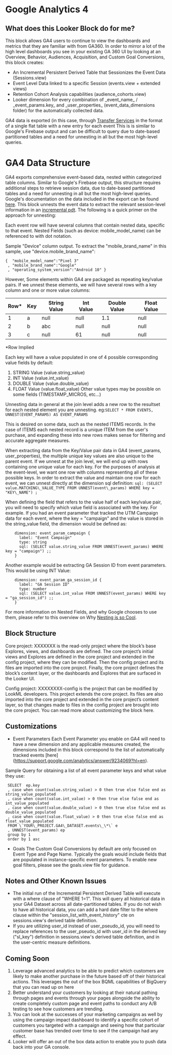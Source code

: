 # Google Analytics 4

## What does this Looker Block do for me?

This block allows GA4 users to continue to view the dashboards and metrics that they are familiar with from GA360.
In order to mirror a lot of the high level dashboards you see in your existing GA 360 UI by looking at an Overview, Behavior, Audiences,  Acquisition, and Custom Goal Conversions, this block creates:

- An Incremental Persistent Derived Table that Sessionizes the Event Data (Sessions.view)
- Event Level Data linked to a specific Session (events.view + extended views)
- Retention Cohort Analysis capabilities (audience_cohorts.view)
- Looker dimension for every combination of \_event\_name\_ / \_event\_params.key\_ and \_user_properties_ (event\_data\_dimensions folder) for the automatically collected data.

GA4 data is exported (in this case, through [Transfer Services](https://cloud.google.com/bigquery/transfer/) in the format of a single flat table with a new entry for each event
This is is similar to Google's Firebase output and can be difficult to query due to date-based partitioned tables and a need for unnesting in all but the most high-level queries.

# GA4 Data Structure
GA4 exports comprehensive event-based data, nested within categorized table columns. Similar to Google's Firebase output, this structure requires additional steps to retrieve session data, due to date-based partitioned tables and a need for unnesting in all but the most high-level queries.
Google's documentation on the data included in the export can be found [here](https://support.google.com/analytics/answer/7029846?hl=en).
This block unnests the event data to extract the relevant session-level information in an [incremental pdt](https://docs.looker.com/data-modeling/learning-lookml/incremental-pdts).
The following is a quick primer on the approach for unnesting:

Each event row will have several columns that contain nested data, specific to that event.
Nested Fields (such as device: mobile\_model\_name) can be referenced to with dot notation.

Sample "Device" column output.
To extract the "mobile\_brand\_name" in this sample, use "device.mobile\_brand\_name":
```
{  "mobile_model_name":"Pixel 3"
 , "mobile_brand_name":"Google"
 , "operating_system_version":"Android 10" }
```
However, Some elements within GA4 are packaged as repeating key/value pairs.
If we unnest these elements, we will have several rows with a key column and one or more value columns:

| Row* | Key | String Value | Int Value | Double Value | Float Value |
|------|-----|--------------|------------|-------------|-------------|
| 1    |  a  |     null     |    null   |     1.1      |     null    |
| 2    |  b  |     abc      |    null   |     null     |     null    |
| 3    |  c  |     null     |    61     |     null     |     null    |
 *Row Implied

Each key will have a value populated in one of 4 possible corresponding value fields by default:

1. STRING Value (value.string\_value)
2. INT Value (value.int\_value)
3. DOUBLE Value (value.double\_value)
4. FLOAT Value (value.float\_value)
  Other value types may be possible on some fields (TIMESTAMP\_MICROS, etc...)

Unnesting data in general at the join level adds a new row to the resultset for each nested element you are unnesting.
eg:```SELECT * FROM EVENTS, UNNEST(EVENT_PARAMS) AS EVENT_PARAMS```

This is desired on some data, such as the nested ITEMS records. In the case of ITEMS each nested record is a unique ITEM from the user's purchase, and expanding these into new rows makes sense for filtering and accurate aggregate measures.

When extracting data from the Key/Value pair data in GA4 (event_params, user_properties), the multiple unique key values are also unique to the parent event. If we unnest at the join level, we will end up with rows containing one unique value for each key. For the purposes of analysis at the event-level, we want one row with columns representing all of these possible keys. In order to extract the value and maintain one row for each event, we can unnest directly at the dimension sql definition:
```sql: (SELECT value.MATCHING\_VALUE_TYPE FROM UNNEST(event\_params) WHERE key = "KEY\_NAME") ;```

When defining the field that refers to the value half of each key/value pair, you will need to specify which value field is associated with the key.
For example. If you had an event parameter that tracked the UTM Campaign data for each event, where the key = "campaign" and the value is stored in the string_value field, the dimension would be defined as:

```
    dimension: event_param_campaign {
      label: "Event Campaign"
      type: string
      sql: (SELECT value.string_value FROM UNNEST(event_params) WHERE key = "campaign") ;;
    }
```

Another example would be extracting GA Session ID from event parameters. This would be using INT Value:

```
    dimension: event_param_ga_session_id {
      label: "GA Session ID"
      type: number
      sql: (SELECT value.int_value FROM UNNEST(event_params) WHERE key = "ga_session_id") ;;
    }
```

For more information on Nested Fields, and why Google chooses to use them, please refer to this overview on Why [Nesting is so Cool](https://looker.com/blog/why-nesting-is-so-cool).



## Block Structure
Core project: XXXXXXX is the read-only project where the block’s base Explores, views, and dashboards are defined. The core project’s initial views and Explores are defined in the core project and extended in the config project, where they can be modified. Then the config project and its files are imported into the core project. Finally, the core project defines the block’s content layer, or the dashboards and Explores that are surfaced in the Looker UI.

Config project: XXXXXXXX-config is the project that can be modified by LookML developers. This project extends the core project. Its files are also imported into the core project and extended in the core project’s content layer, so that changes made to files in the config project are brought into the core project. You can read more about customizing the block here.



## Customizations
* Event Parameters
Each Event Parameter you enable on GA4 will need to have a new dimension and any applicable measures created, the dimensions included in this block correspond to the list of automatically tracked events [here] (https://support.google.com/analytics/answer/9234069?hl=en).

Sample Query for obtaining a list of all event parameter keys and what value they use:
```
 SELECT  ep.key
 , case when count(value.string_value) > 0 then true else false end as string_value_populated
 , case when count(value.int_value) > 0 then true else false end as int_value_populated
 , case when count(value.double_value) > 0 then true else false end as double_value_populated
 , case when count(value.float_value) > 0 then true else false end as float_value_populated
 FROM \`YOUR\_PROJECT.GA4\_DATASET.events\_\*\` e
 , UNNEST(event_params) ep
 group by 1
 order by 1 asc
```

* Goals
The Custom Goal Conversions by default are only focused on Event Type and Page Name. Typically the goals would include fields that are populated in instance-specific event parameters. To enable new goal filters, please see the goals.view file for guidance.

## Notes and Other Known Issues

* The initial run of the Incremental Persistent Derived Table will execute with a where clause of "WHERE 1=1". This will query all historical data in your GA4 Dataset across all date-partitioned tables. If you do not wish to have all historical data, you can add a hard date filter to the where clause within the "session\_list\_with\_event\_history" cte on sessions.view's derived table definition.
* If you are utilizing user\_id instead of user\_pseudo\_id, you will need to replace references to the user\_pseudo\_id with user\_id in the derived key ("sl\_key") definition in sessions.view's derived table definition, and in the user-centric measure definitions.


## Coming Soon
1. Leverage advanced analytics to be able to predict which customers are likely to make another purchase in the future based off of their historical actions. This leverages the out of the box BQML capabilities of BigQuery that you can read up on here
2. Better understand your customers by looking at their natural pathing through pages and events through your pages alongside the ability to create completely custom page and event paths to conduct any A/B testing to see how customers are trending.
3. You can look at the successes of your marketing campaigns as well by using the campaign impact dashboard to identify a specific cohort of customers you targeted with a campaign and seeing how that particular customer base has trended over time to see if the campaign had any effect.
4. Looker will offer an out of the box data action to enable you to push data back into your GA console.
